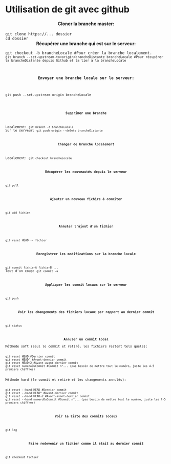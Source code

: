 # Utilisation de git avec github
<center><b>Cloner la branche master:</b></center><br>
<code>git clone https://... dossier
cd dossier</code>

<center><b>Récupérer une branche qui est sur le serveur:</b></center>
<p>
<code>git checkout -b brancheLocale #Pour créer la branche localement.
<code>git branch --set-upstream-to=origin/brancheDistante brancheLocale #Pour récupérer la brancheDistante depuis Github et la lier à la brancheLocale</code>
</p>

<center><b>Envoyer une branche locale sur le serveur:</b></center>
<p>
<code>git push --set-upstream origin brancheLocale</locale>
<p>

<center><b>Supprimer une branche</b></center>
<p>
Localement: <code>git branch -d brancheLocale</code>
Sur le serveur: <code>git push origin --delete brancheDistante</code>
</p>

<center><b>Changer de branche localement</b></center>
<p>
Localement: <code>git checkout brancheLocale</code>
</p>

<center><b>Récupérer les nouveautés depuis le serveur</b></center>
<p>
<code>git pull</code>
</p>

<center><b>Ajouter un nouveau fichire à commiter</b></center>
<p>
<code>git add fichier</code>
</p>

<center><b>Annuler l'ajout d'un fichier</b></center>
<p>
<code>git reset HEAD -- fichier</code>
</p>

<center><b>Enregistrer les modifications sur la branche locale</b></center>
<p>
<code>git commit fichierA fichierB ...</code>
Tout d'un coup: <code>git commit -a</code>
</p>

<center><b>Appliquer les commit locaux sur le serveur</b></center>
<p>
<code>git push</code>
</p>

<center><b>Voir les changements des fichiers locaux par rapport au dernier commit</b></center>
<p>
<code>git status</code>
</p>

<center><b>Annuler un commit local</b></center>
Méthode soft (seul le commit et retiré, les fichiers restent tels quels):
<p>
<code>git reset HEAD #Dernier commit</code>
<code>git reset HEAD^ #Avant-dernier commit</code>
<code>git reset HEAD~2 #Avant-avant-dernier commit</code>
<code>git reset numeroDuCommit #Commit n°... (pas besoin de mettre tout le numéro, juste les 4-5 premiers chiffres)</code>
</p>
Méthode hard (le commit et retiré et les changements annulés):
<p>
<code>git reset --hard HEAD #Dernier commit</code>
<code>git reset --hard HEAD^ #Avant-dernier commit</code>
<code>git reset --hard HEAD~2 #Avant-avant-dernier commit</code>
<code>git reset --hard numeroDuCommit #Commit n°... (pas besoin de mettre tout le numéro, juste les 4-5 premiers chiffres)</code>
</p>

<center><b>Voir la liste des commits locaux</b></center>
<p>
<code>git log</code>
</p>

<center><b>Faire redevenir un fichier comme il était au dernier commit</b></center>
<p>
<code>git checkout fichier</code>
</p>
